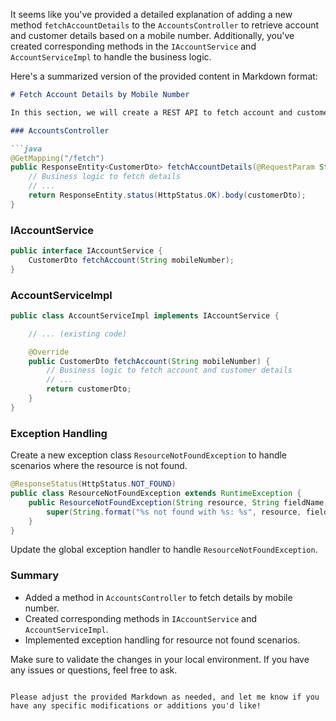 It seems like you've provided a detailed explanation of adding a new method `fetchAccountDetails` to the `AccountsController` to retrieve account and customer details based on a mobile number. Additionally, you've created corresponding methods in the `IAccountService` and `AccountServiceImpl` to handle the business logic.

Here's a summarized version of the provided content in Markdown format:

```markdown
# Fetch Account Details by Mobile Number

In this section, we will create a REST API to fetch account and customer details based on the mobile number. The method `fetchAccountDetails` will be added to the `AccountsController`.

### AccountsController

```java
@GetMapping("/fetch")
public ResponseEntity<CustomerDto> fetchAccountDetails(@RequestParam String mobileNumber) {
    // Business logic to fetch details
    // ...
    return ResponseEntity.status(HttpStatus.OK).body(customerDto);
}
```

### IAccountService

```java
public interface IAccountService {
    CustomerDto fetchAccount(String mobileNumber);
}
```

### AccountServiceImpl

```java
public class AccountServiceImpl implements IAccountService {

    // ... (existing code)

    @Override
    public CustomerDto fetchAccount(String mobileNumber) {
        // Business logic to fetch account and customer details
        // ...
        return customerDto;
    }
}
```

### Exception Handling

Create a new exception class `ResourceNotFoundException` to handle scenarios where the resource is not found.

```java
@ResponseStatus(HttpStatus.NOT_FOUND)
public class ResourceNotFoundException extends RuntimeException {
    public ResourceNotFoundException(String resource, String fieldName, String fieldValue) {
        super(String.format("%s not found with %s: %s", resource, fieldName, fieldValue));
    }
}
```

Update the global exception handler to handle `ResourceNotFoundException`.

### Summary

- Added a method in `AccountsController` to fetch details by mobile number.
- Created corresponding methods in `IAccountService` and `AccountServiceImpl`.
- Implemented exception handling for resource not found scenarios.

Make sure to validate the changes in your local environment. If you have any issues or questions, feel free to ask.
```

Please adjust the provided Markdown as needed, and let me know if you have any specific modifications or additions you'd like!
